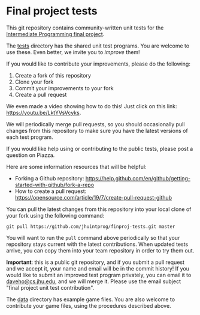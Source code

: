 # Final project tests

This git repository contains community-written unit tests for the
[Intermediate Programming final project](https://jhuintprog.github.io/spring2020/finproj/index.html).

The [tests](tests) directory has the shared unit test programs.  You are welcome to use these. Even better, we invite you to *improve* them!

If you would like to contribute your improvements, please do the following:

1. Create a fork of this repository
2. Clone your fork
3. Commit your improvements to your fork
4. Create a pull request

We even made a video showing how to do this! Just click on this link: <https://youtu.be/LktYVsVcyks>.

We will periodically merge pull requests, so you should occasionally pull changes from this repository to make sure you have the latest versions of each test program.

If you would like help using or contributing to the public tests, please post a question on Piazza.

Here are some information resources that will be helpful:

* Forking a Github repository: <https://help.github.com/en/github/getting-started-with-github/fork-a-repo>
* How to create a pull request: <https://opensource.com/article/19/7/create-pull-request-github>

You can pull the latest changes from this repository into your local clone of your fork using the following command:

```
git pull https://github.com/jhuintprog/finproj-tests.git master
```

You will want to run the `pull` command above periodically so that your repository stays current with the latest contributions.  When updated tests arrive, you can copy them into your team repository in order to try them out.

**Important**: this is a public git repository, and if you submit a pull request and we accept it, your name and email will be in the commit history! If you would like to submit an improved test program privately, you can email it to [daveho@cs.jhu.edu](mailto:daveho@cs.jhu.edu), and we will merge it. Please use the email subject "final project unit test contribution".

The [data](data) directory has example game files.  You are also welcome to contribute your game files, using the procedures described above.

